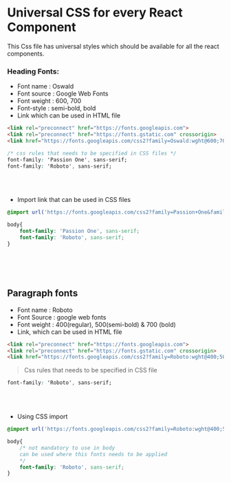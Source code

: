# Universal CSS for every React Component

This Css file has universal styles which should be available for all the react components.

### Heading Fonts:
* Font name : Oswald
* Font source : Google Web Fonts
* Font weight : 600, 700
* Font-style : semi-bold, bold
* Link which can be used in HTML file
```html
<link rel="preconnect" href="https://fonts.googleapis.com">
<link rel="preconnect" href="https://fonts.gstatic.com" crossorigin>
<link href="https://fonts.googleapis.com/css2?family=Oswald:wght@600;700&display=swap" rel="stylesheet">
```

```css
/* css rules that needs to be specified in CSS files */
font-family: 'Passion One', sans-serif;
font-family: 'Roboto', sans-serif;
```

<br>
<br>

* Import link that can be used in CSS files
```css
@import url('https://fonts.googleapis.com/css2?family=Passion+One&family=Roboto:wght@400&display=swap');

body{
    font-family: 'Passion One', sans-serif;
    font-family: 'Roboto', sans-serif;  
}
```

<br>
<br>
<br>







## Paragraph fonts 
* Font name : Roboto
* Font Source : google web fonts 
* Font weight : 400(regular), 500(semi-bold) & 700 (bold)
* Link, which can be used in HTML file 
```html
<link rel="preconnect" href="https://fonts.googleapis.com">
<link rel="preconnect" href="https://fonts.gstatic.com" crossorigin>
<link href="https://fonts.googleapis.com/css2?family=Roboto:wght@400;500;700&display=swap" rel="stylesheet">
```

> Css rules that needs to be specified in CSS file 
```css
font-family: 'Roboto', sans-serif;
```

<br>
<br>

* Using CSS import 
```css
@import url('https://fonts.googleapis.com/css2?family=Roboto:wght@400;500;700&display=swap');

body{
    /* not mandatory to use in body
    can be used where this fonts needs to be applied
    */
    font-family: 'Roboto', sans-serif;
}
```